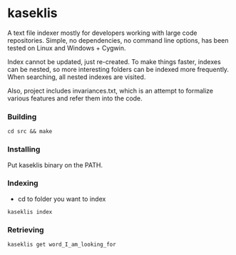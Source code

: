 # kaseklis
A text file indexer mostly for developers working with large code
repositories. Simple, no dependencies, no command line options, has been
tested on Linux and Windows + Cygwin. 

Index cannot be updated, just re-created. To make things faster, indexes
can be nested, so more interesting folders can be indexed more 
frequently. When searching, all nested indexes are visited.

Also, project includes invariances.txt, which is an attempt to formalize
various features and refer them into the code.

### Building
```
cd src && make
```

### Installing
Put kaseklis binary on the PATH.

### Indexing
- cd to folder you want to index
```
kaseklis index
```

### Retrieving
```
kaseklis get word_I_am_looking_for
```
